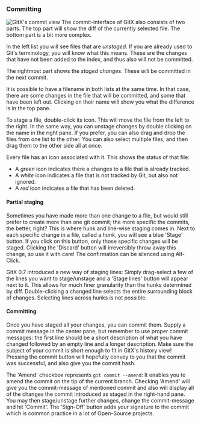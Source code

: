 ### Committing

![GitX's commit view](images/UserManual/commitview.png "The Commit View") The commit-interface of GitX also consists of 
two parts. The top part will show the diff of the currently selected file. The bottom part is a bit more complex.

In the left list you will see files that are _unstaged_. If you are already used to Git's terminology, you will know what 
this means. These are the changes that have not been added to the index, and thus also will not be committed.

The rightmost part shows the _staged changes_. These _will_ be committed in the next commit.

It is possible to have a filename in both lists at the same time. In that case, there are some changes in the file that 
will be committed, and some that have been left out. Clicking on their name will show you what the difference is in the 
top pane.

To stage a file, double-click its icon. This will move the file from the left to the right. In the same way, you can 
unstage changes by double clicking on the name in the right pane. If you prefer, you can also drag and drop the files 
from one list to the other. You can also select multiple files, and then drag them to the other side all at once.

Every file has an icon associated with it. This shows the status of that file:

* A _green_ icon indicates there a changes to a file that is already tracked.
* A _white_ icon indicates a file that is not tracked by Git, but also not ignored.
* A _red_ icon indicates a file that has been deleted.

#### Partial staging

Sometimes you have made more than one change to a file, but would still prefer to create more than one git commit; the 
more specific the commits, the better, right? This is where hunk and line-wise staging comes in. Next to each specific 
change in a file, called a _hunk_, you will see a blue 'Stage' button. If you click on this button, only those specific 
changes will be staged. Clicking the 'Discard' button will irreversibly throw away this change, so use it with care! The 
confirmation can be silenced using Alt-Click.

GitX 0.7 introduced a new way of staging lines: Simply drag-select a few of the lines you want to stage/unstage and a 
'Stage lines' button will appear next to it. This allows for much finer granularity than the hunks determined by diff.
Double-clicking a changed line selects the entire surrounding block of changes. Selecting lines across hunks is not
possible.

#### Committing

Once you have staged all your changes, you can commit them. Supply a commit message in the center pane, but remember to 
use proper commit messages: the first line should be a short description of what you have changed followed by an empty 
line and a longer description. Make sure the subject of your commit is short enough to fit in GitX's history view!  
Pressing the commit button will hopefully convey to you that the commit was successful, and also give you the commit 
hash.

The 'Amend' checkbox represents `git commit --amend`: It enables you to amend the commit on the tip of the current 
branch. Checking 'Amend' will give you the commit-message of mentioned commit and also will display all of the changes 
the commit introduced as staged in the right-hand pane. You may then stage/unstage further changes, change the 
commit-message and hit 'Commit'.
The 'Sign-Off' button adds your signature to the commit which is common practice in a lot of Open-Source projects.
